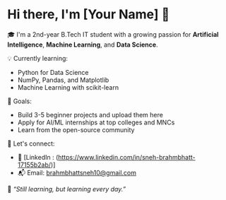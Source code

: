 # Hi there, I'm [Your Name] 👋

🎓 I'm a 2nd-year B.Tech IT student with a growing passion for **Artificial Intelligence**, **Machine Learning**, and **Data Science**.

💡 Currently learning:
- Python for Data Science
- NumPy, Pandas, and Matplotlib
- Machine Learning with scikit-learn

📌 Goals:
- Build 3-5 beginner projects and upload them here
- Apply for AI/ML internships at top colleges and MNCs
- Learn from the open-source community

🚀 Let's connect:
- 💼 [LinkedIn : (https://www.linkedin.com/in/sneh-brahmbhatt-17155b2ab/)]
- 📬 Email: brahmbhattsneh10@gmail.com

🌱 *“Still learning, but learning every day.”*
